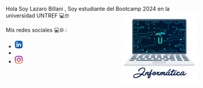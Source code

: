 Hola Soy Lazaro Billani , Soy estudiante del Bootcamp 2024 en la universidad UNTREF 💻🤓<img align='right' src='giphy.gif'
 width='200'>


Mis redes sociales 💻🌐 :
<ul> 
  <li><a href="https://www.linkedin.com/in/lazaro-billani/"><img width="20" heigth="20" src="linkedin.png">   </a> <li>
  <li><a href="https://www.instagram.com/lazarobillani/"><img width="20" heigth="20" src="instagram.png"></a>
  </li>
</ul>
